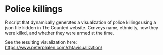 # Police killings
R script that dynamically generates a visualization of police killings using a json file hidden in The Counted website. Conveys name, ethnicity, how they were killed, and whether they were armed at the time.

See the resulting visualization here: https://www.peterphalen.com/datavisualization/